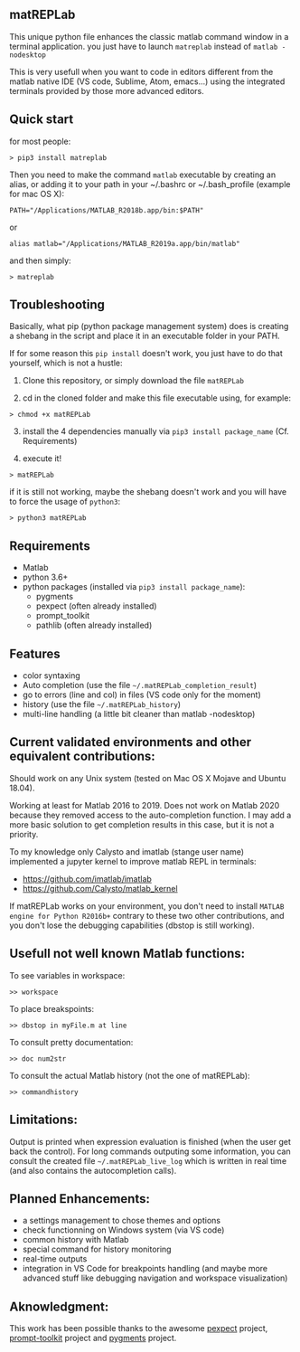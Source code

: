 matREPLab
---------

This unique python file enhances the classic matlab command window in a terminal application. you just have to launch ```matreplab``` instead of ```matlab -nodesktop```

This is very usefull when you want to code in editors different from the matlab native IDE (VS code, Sublime, Atom, emacs...) using the integrated terminals provided by those more advanced editors.

Quick start
-----------

for most people:

```shell
> pip3 install matreplab
```

Then you need to make the command ```matlab``` executable by creating an alias, or adding it to your path in your ~/.bashrc or ~/.bash_profile (example for mac OS X):

```
PATH="/Applications/MATLAB_R2018b.app/bin:$PATH"
```
or

```
alias matlab="/Applications/MATLAB_R2019a.app/bin/matlab"
```

and then simply:

```shell
> matreplab
```

Troubleshooting
---------------

Basically, what pip (python package management system) does is creating a shebang in the script and place it in an executable folder in your PATH. 

If for some reason this ```pip install``` doesn't work, you just have to do that yourself, which is not a hustle: 

1. Clone this repository, or simply download the file ```matREPLab```

2. cd in the cloned folder and make this file executable using, for example:

```shell
> chmod +x matREPLab
```

3. install the 4 dependencies manually via ```pip3 install package_name``` (Cf. Requirements)

4. execute it!

```shell
> matREPLab
```

if it is still not working, maybe the shebang doesn't work and you will have to force the usage of ```python3```:

```shell
> python3 matREPLab
```

Requirements
------------
- Matlab
- python 3.6+
- python packages (installed via ```pip3 install package_name```):
  - pygments
  - pexpect (often already installed)
  - prompt_toolkit
  - pathlib (often already installed)

Features
--------
- color syntaxing
- Auto completion (use the file ```~/.matREPLab_completion_result```)
- go to errors (line and col) in files (VS code only for the moment)
- history (use the file ```~/.matREPLab_history```)
- multi-line handling (a little bit cleaner than matlab -nodesktop)

Current validated environments and other equivalent contributions:
-----------------------------------------------------------------

Should work on any Unix system (tested on Mac OS X Mojave and Ubuntu 18.04).

Working at least for Matlab 2016 to 2019. Does not work on Matlab 2020 because they removed access to the auto-completion function. I may add a more basic solution to get completion results in this case, but it is not a priority.

To my knowledge only Calysto and imatlab (stange user name) implemented a jupyter kernel to improve matlab REPL in terminals:
- https://github.com/imatlab/imatlab
- https://github.com/Calysto/matlab_kernel

If matREPLab works on your environment, you don't need to install ```MATLAB engine for Python R2016b+``` contrary to these two other contributions, and you don't lose the debugging capabilities (dbstop is still working). 

Usefull not well known Matlab functions:
---------------------------------------

To see variables in workspace:
```
>> workspace
```

To place breakspoints:
```
>> dbstop in myFile.m at line
```

To consult pretty documentation:
```
>> doc num2str
```

To consult the actual Matlab history (not the one of matREPLab):
```
>> commandhistory
```

Limitations:
------------

Output is printed when expression evaluation is finished (when the user get back the control). For long commands outputing some information, you can consult the created file ```~/.matREPLab_live_log``` which is written in real time (and also contains the autocompletion calls).

Planned Enhancements:
---------------------

- a settings management to chose themes and options
- check functionning on Windows system (via VS code)
- common history with Matlab 
- special command for history monitoring
- real-time outputs
- integration in VS Code for breakpoints handling (and maybe more advanced stuff like debugging navigation and workspace visualization)

Aknowledgment:
---------------

This work has been possible thanks to the awesome [pexpect](https://github.com/pexpect/pexpect) project, [prompt-toolkit](https://github.com/prompt-toolkit/python-prompt-toolkit) project and [pygments](https://github.com/pygments/pygments) project.
